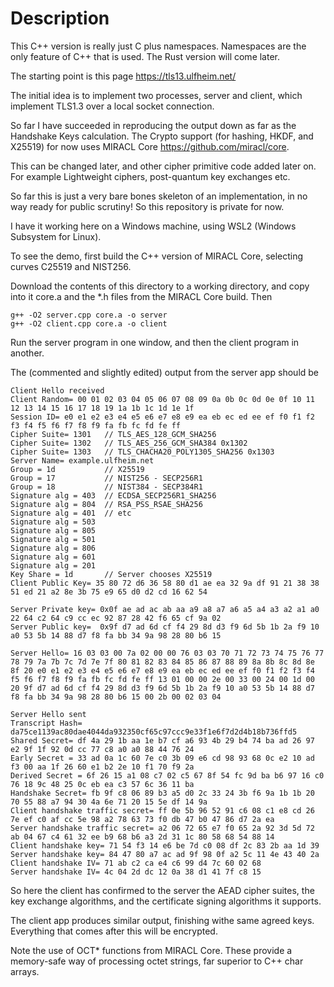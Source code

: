 # Description

This C++ version is really just C plus namespaces. Namespaces are the only feature of C++ that is used. The Rust version will come later.

The starting point is this page https://tls13.ulfheim.net/

The initial idea is to implement two processes, server and client, which implement TLS1.3 over a local socket connection.

So far I have succeeded in reproducing the output down as far as the Handshake Keys calculation. The Crypto support (for hashing, HKDF, and X25519) for now uses MIRACL Core https://github.com/miracl/core. 

This can be changed later, and other cipher primitive code added later on. For example Lightweight ciphers, post-quantum key exchanges etc.

So far this is just a very bare bones skeleton of an implementation, in no way ready for public scrutiny! So this repository is private for now.

I have it working here on a Windows machine, using WSL2 (Windows Subsystem for Linux).

To see the demo, first build the C++ version of MIRACL Core, selecting curves C25519 and NIST256.

Download the contents of this directory to a working directory, and copy into it core.a and the *.h files from the MIRACL Core build. Then

    g++ -O2 server.cpp core.a -o server
    g++ -O2 client.cpp core.a -o client

Run the server program in one window, and then the client program in another.

The (commented and slightly edited) output from the server app should be

    Client Hello received	
    Client Random= 00 01 02 03 04 05 06 07 08 09 0a 0b 0c 0d 0e 0f 10 11 12 13 14 15 16 17 18 19 1a 1b 1c 1d 1e 1f
    Session ID= e0 e1 e2 e3 e4 e5 e6 e7 e8 e9 ea eb ec ed ee ef f0 f1 f2 f3 f4 f5 f6 f7 f8 f9 fa fb fc fd fe ff
    Cipher Suite= 1301   // TLS_AES_128_GCM_SHA256
    Cipher Suite= 1302   // TLS_AES_256_GCM_SHA384 0x1302
    Cipher Suite= 1303   // TLS_CHACHA20_POLY1305_SHA256 0x1303
    Server Name= example.ulfheim.net
    Group = 1d           // X25519
    Group = 17           // NIST256 - SECP256R1
    Group = 18           // NIST384 - SECP384R1
    Signature alg = 403  // ECDSA_SECP256R1_SHA256
    Signature alg = 804  // RSA_PSS_RSAE_SHA256
    Signature alg = 401  // etc
    Signature alg = 503
    Signature alg = 805
    Signature alg = 501
    Signature alg = 806
    Signature alg = 601
    Signature alg = 201
    Key Share = 1d       // Server chooses X25519
    Client Public Key= 35 80 72 d6 36 58 80 d1 ae ea 32 9a df 91 21 38 38 51 ed 21 a2 8e 3b 75 e9 65 d0 d2 cd 16 62 54

    Server Private key= 0x0f ae ad ac ab aa a9 a8 a7 a6 a5 a4 a3 a2 a1 a0 22 64 c2 64 c9 cc ec 92 87 28 42 f6 65 cf 9a 02
    Server Public key=  0x9f d7 ad 6d cf f4 29 8d d3 f9 6d 5b 1b 2a f9 10 a0 53 5b 14 88 d7 f8 fa bb 34 9a 98 28 80 b6 15

    Server Hello= 16 03 03 00 7a 02 00 00 76 03 03 70 71 72 73 74 75 76 77 78 79 7a 7b 7c 7d 7e 7f 80 81 82 83 84 85 86 87 88 89 8a 8b 8c 8d 8e 8f 20 e0 e1 e2 e3 e4 e5 e6 e7 e8 e9 ea eb ec ed ee ef f0 f1 f2 f3 f4 f5 f6 f7 f8 f9 fa fb fc fd fe ff 13 01 00 00 2e 00 33 00 24 00 1d 00 20 9f d7 ad 6d cf f4 29 8d d3 f9 6d 5b 1b 2a f9 10 a0 53 5b 14 88 d7 f8 fa bb 34 9a 98 28 80 b6 15 00 2b 00 02 03 04

    Server Hello sent
    Transcript Hash= da75ce1139ac80dae4044da932350cf65c97ccc9e33f1e6f7d2d4b18b736ffd5
    Shared Secret= df 4a 29 1b aa 1e b7 cf a6 93 4b 29 b4 74 ba ad 26 97 e2 9f 1f 92 0d cc 77 c8 a0 a0 88 44 76 24
    Early Secret = 33 ad 0a 1c 60 7e c0 3b 09 e6 cd 98 93 68 0c e2 10 ad f3 00 aa 1f 26 60 e1 b2 2e 10 f1 70 f9 2a
    Derived Secret = 6f 26 15 a1 08 c7 02 c5 67 8f 54 fc 9d ba b6 97 16 c0 76 18 9c 48 25 0c eb ea c3 57 6c 36 11 ba
    Handshake Secret= fb 9f c8 06 89 b3 a5 d0 2c 33 24 3b f6 9a 1b 1b 20 70 55 88 a7 94 30 4a 6e 71 20 15 5e df 14 9a
    Client handshake traffic secret= ff 0e 5b 96 52 91 c6 08 c1 e8 cd 26 7e ef c0 af cc 5e 98 a2 78 63 73 f0 db 47 b0 47 86 d7 2a ea
    Server handshake traffic secret= a2 06 72 65 e7 f0 65 2a 92 3d 5d 72 ab 04 67 c4 61 32 ee b9 68 b6 a3 2d 31 1c 80 58 68 54 88 14
    Client handshake key= 71 54 f3 14 e6 be 7d c0 08 df 2c 83 2b aa 1d 39
    Server handshake key= 84 47 80 a7 ac ad 9f 98 0f a2 5c 11 4e 43 40 2a
    Client handshake IV= 71 ab c2 ca e4 c6 99 d4 7c 60 02 68
    Server handshake IV= 4c 04 2d dc 12 0a 38 d1 41 7f c8 15

So here the client has confirmed to the server the AEAD cipher suites, the key exchange algorithms, and the certificate signing algorithms it supports.

The client app produces similar output, finishing withe same agreed keys. Everything that comes after this will be encrypted.

Note the use of OCT* functions from MIRACL Core. These provide a memory-safe way of processing octet strings, far superior to C++ char arrays.

